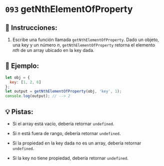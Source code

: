 # `093` getNthElementOfProperty 

## 📝 Instrucciones:

1. Escribe una función llamada `getNthElementOfProperty`. Dado un objeto, una key y un número *n*, `getNthElementOfProperty` retorna el elemento *nth* de un array ubicado en la key dada.

## 📎 Ejemplo:

```js
let obj = {
  key: [1, 2, 6]
};
let output = getNthElementOfProperty(obj, 'key', 1);
console.log(output); // --> 2
```

## 💡 Pistas:

+ Si el array está vacío, debería retornar `undefined`.

+ Si *n* está fuera de rango, debería retornar `undefined`.

+ Si la propiedad en la key dada no es un array, debería retornar `undefined`.

+ Si la key no tiene propiedad, debería retornar `undefined`.
